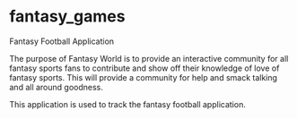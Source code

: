 fantasy_games
=============

Fantasy Football Application

The purpose of Fantasy World is to provide an interactive community for all fantasy sports fans to contribute and show off their knowledge of love of fantasy sports. This will provide a community for help and smack talking and all around goodness.

This application is used to track the fantasy football application. 

